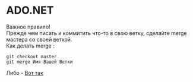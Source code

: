 # ADO.NET <br/>
Важное правило! <br/>
Прежде чем писать и коммитить что-то в свою ветку, сделайте merge мастера со своей веткой. <br/>
Как делать merge :<br/>
```
git checkout master
git merge Имя Вашей Ветки
```
Либо -  [Вот так](https://stackoverflow.com/questions/42032669/visual-studio-2015-how-to-merge-a-branch-into-master)
